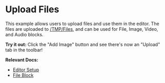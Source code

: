# Upload Files

This example allows users to upload files and use them in the editor. The files are uploaded to [/TMP/Files](https://tmpfiles.org/), and can be used for File, Image, Video, and Audio blocks.

**Try it out:** Click the "Add Image" button and see there's now an "Upload" tab in the toolbar!

**Relevant Docs:**

- [Editor Setup](/docs/editor-basics/setup)
- [File Block](/docs/editor-basics/default-schema#file)
